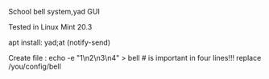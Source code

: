 School bell system,yad GUI 

Tested in Linux Mint 20.3

apt install: yad;at (notify-send)

Create file : echo -e "1\n2\n3\n4" > bell     # is important in four lines!!! replace /you/config/bell
